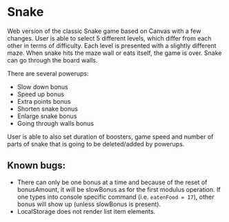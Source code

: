 # Snake

Web version of the classic Snake game based on Canvas with a few changes. User is able to select 5 different levels, which differ from each other in terms of difficulty. Each level is presented with a slightly different maze. When snake hits the maze wall or eats itself, the game is over. Snake can go through the board walls.

There are several powerups:
+ Slow down bonus
+ Speed up bonus
+ Extra points bonus
+ Shorten snake bonus
+ Enlarge snake bonus
+ Going through walls bonus

User is able to also set duration of boosters, game speed and number of parts of snake that is going to be deleted/added by powerups.

## Known bugs:
+ There can only be one bonus at a time and because of the reset of bonusAmount, it will be slowBonus as for the first modulus operation. If one types into console specific command (i.e. ``eatenFood = 17``), other bonus will show up (unless slowBonus is present).
+ LocalStorage does not render list item elements.